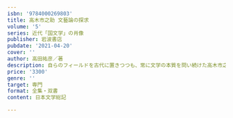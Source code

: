 ```yaml
---
isbn: '9784000269803'
title: 高木市之助 文藝論の探求
volume: '5'
series: 近代「国文学」の肖像
publisher: 岩波書店
pubdate: '2021-04-20'
cover: ''
author: 高田祐彦／著
description: 自らのフィールドを古代に置きつつも、常に文学の本質を問い続けた高木市之助の生涯と学問とを描く。
price: '3300'
genre: ''
target: 専門
format: 全集・双書
content: 日本文学総記

---
```

